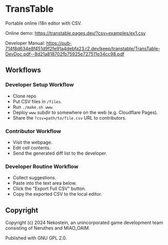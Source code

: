 # TransTable

Portable online i18n editor with CSV.

Online demo: https://transtable.pages.dev/?csv=examples/ex1.csv

Developer Manual: https://pub-714f8d634e8f451d9f2fe91a4debfa23.r2.dev/keep/transtable/TransTable-DevDoc.pdf--8d21a818702fb75925e727511e34cc98.pdf


## Workflows

### Developer Setup Workflow

- Clone repo
- Put CSV files in `/files`.
- Run `./make.sh www`.
- Deploy `www` subdir to somewhere on the web (e.g. Cloudflare Pages).
- Share the `?csv=path/to/file.csv` URL to contributors.

### Contributor Workflow

- Visit the webpage.
- Edit cell contents.
- Send the generated diff list to the developer.

### Developer Routine Workflow

- Collect suggestions.
- Paste into the text area below.
- Click the "Export Full CSV" button.
- Copy the exported CSV to the local editor.




## Copyright

Copyright (c) 2024 Nekostein, an unincorporated game development team consisting of Neruthes and MIAO_OAIM.

Published with GNU GPL 2.0.
